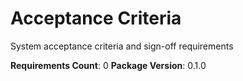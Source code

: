 # Acceptance Criteria

System acceptance criteria and sign-off requirements

**Requirements Count**: 0
**Package Version**: 0.1.0

